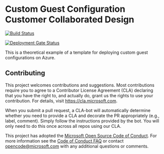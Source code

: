 # Custom Guest Configuration Customer Collaborated Design

[![Build Status](https://dev.azure.com/azvmguestpolicy/CustomGuestConfiguration/_apis/build/status/Microsoft.ccd_customguestconfig)](https://dev.azure.com/azvmguestpolicy/CustomGuestConfiguration/_build/latest?definitionId=1)

[![Deployment Gate Status](https://vsrm.dev.azure.com/azvmguestpolicy/_apis/public/Release/badge/8cf7364a-2490-4dd7-8353-5c7e17e8728d/1/1)](https://vsrm.dev.azure.com/azvmguestpolicy/_apis/public/Release/badge/8cf7364a-2490-4dd7-8353-5c7e17e8728d/1/1)

This is a theoretical example of a template
for deploying custom guest configurations on Azure.


## Contributing

This project welcomes contributions and suggestions.  Most contributions require you to agree to a
Contributor License Agreement (CLA) declaring that you have the right to, and actually do, grant us
the rights to use your contribution. For details, visit https://cla.microsoft.com.

When you submit a pull request, a CLA-bot will automatically determine whether you need to provide
a CLA and decorate the PR appropriately (e.g., label, comment). Simply follow the instructions
provided by the bot. You will only need to do this once across all repos using our CLA.

This project has adopted the [Microsoft Open Source Code of Conduct](https://opensource.microsoft.com/codeofconduct/).
For more information see the [Code of Conduct FAQ](https://opensource.microsoft.com/codeofconduct/faq/) or
contact [opencode@microsoft.com](mailto:opencode@microsoft.com) with any additional questions or comments.
